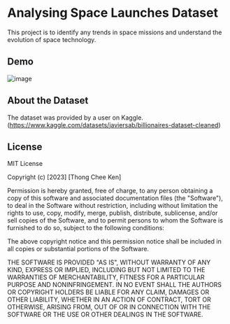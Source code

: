 # Analysing Space Launches Dataset
This project is to identify any trends in space missions and understand the evolution of space technology. 

## Demo
![image](https://github.com/LouisThong15/Data-Analysis-Projects/assets/134668971/c6e53875-3bc9-48b5-ad78-c7bdabab9db1)


## About the Dataset
The dataset was provided by a user on Kaggle. (https://www.kaggle.com/datasets/javiersab/billionaires-dataset-cleaned)

## License
MIT License

Copyright (c) [2023] [Thong Chee Ken]

Permission is hereby granted, free of charge, to any person obtaining a copy
of this software and associated documentation files (the "Software"), to deal
in the Software without restriction, including without limitation the rights
to use, copy, modify, merge, publish, distribute, sublicense, and/or sell
copies of the Software, and to permit persons to whom the Software is
furnished to do so, subject to the following conditions:

The above copyright notice and this permission notice shall be included in all
copies or substantial portions of the Software.

THE SOFTWARE IS PROVIDED "AS IS", WITHOUT WARRANTY OF ANY KIND, EXPRESS OR
IMPLIED, INCLUDING BUT NOT LIMITED TO THE WARRANTIES OF MERCHANTABILITY,
FITNESS FOR A PARTICULAR PURPOSE AND NONINFRINGEMENT. IN NO EVENT SHALL THE
AUTHORS OR COPYRIGHT HOLDERS BE LIABLE FOR ANY CLAIM, DAMAGES OR OTHER
LIABILITY, WHETHER IN AN ACTION OF CONTRACT, TORT OR OTHERWISE, ARISING FROM,
OUT OF OR IN CONNECTION WITH THE SOFTWARE OR THE USE OR OTHER DEALINGS IN THE
SOFTWARE.
